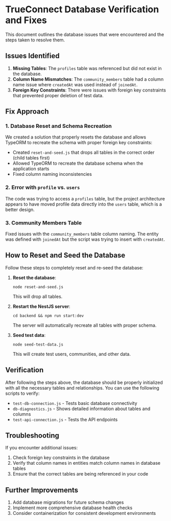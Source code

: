 # TrueConnect Database Verification and Fixes

This document outlines the database issues that were encountered and the steps taken to resolve them.

## Issues Identified

1. **Missing Tables**: The `profiles` table was referenced but did not exist in the database.
2. **Column Name Mismatches**: The `community_members` table had a column name issue where `createdAt` was used instead of `joinedAt`.
3. **Foreign Key Constraints**: There were issues with foreign key constraints that prevented proper deletion of test data.

## Fix Approach

### 1. Database Reset and Schema Recreation

We created a solution that properly resets the database and allows TypeORM to recreate the schema with proper foreign key constraints:

- Created `reset-and-seed.js` that drops all tables in the correct order (child tables first)
- Allowed TypeORM to recreate the database schema when the application starts
- Fixed column naming inconsistencies

### 2. Error with `profile` vs. `users`

The code was trying to access a `profiles` table, but the project architecture appears to have moved profile data directly into the `users` table, which is a better design.

### 3. Community Members Table

Fixed issues with the `community_members` table column naming. The entity was defined with `joinedAt` but the script was trying to insert with `createdAt`.

## How to Reset and Seed the Database

Follow these steps to completely reset and re-seed the database:

1. **Reset the database**:
   ```
   node reset-and-seed.js
   ```
   This will drop all tables.

2. **Restart the NestJS server**:
   ```
   cd backend && npm run start:dev
   ```
   The server will automatically recreate all tables with proper schema.

3. **Seed test data**:
   ```
   node seed-test-data.js
   ```
   This will create test users, communities, and other data.

## Verification

After following the steps above, the database should be properly initialized with all the necessary tables and relationships. You can use the following scripts to verify:

- `test-db-connection.js` - Tests basic database connectivity
- `db-diagnostics.js` - Shows detailed information about tables and columns
- `test-api-connection.js` - Tests the API endpoints

## Troubleshooting

If you encounter additional issues:

1. Check foreign key constraints in the database
2. Verify that column names in entities match column names in database tables
3. Ensure that the correct tables are being referenced in your code

## Further Improvements

1. Add database migrations for future schema changes
2. Implement more comprehensive database health checks
3. Consider containerization for consistent development environments
